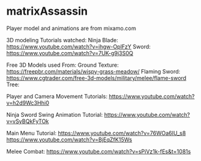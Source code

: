 # matrixAssassin

Player model and animations are from mixamo.com

3D modeling Tutorials watched:
Ninja Blade: https://www.youtube.com/watch?v=ihgw-OplFzY
Sword: https://www.youtube.com/watch?v=7UK-g9j3S0Q

Free 3D Models used From: 
Ground Texture: https://freepbr.com/materials/wispy-grass-meadow/
Flaming Sword: https://www.cgtrader.com/free-3d-models/military/melee/flame-sword
Tree: 

Player and Camera Movement Tutorials:
https://www.youtube.com/watch?v=h2d9Wc3Hhi0

Ninja Sword Swing Animation Tutorial:
https://www.youtube.com/watch?v=vSyBQkFyTOk

Main Menu Tutorial:
https://www.youtube.com/watch?v=76WOa6IU_s8
https://www.youtube.com/watch?v=BjEqZfK15Ws

Melee Combat:
https://www.youtube.com/watch?v=sPiVz1k-fEs&t=1081s

